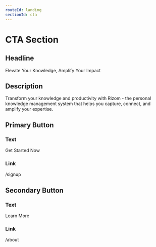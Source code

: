 ```yaml
---
routeId: landing
sectionId: cta
---
```


# CTA Section

## Headline

Elevate Your Knowledge, Amplify Your Impact

## Description

Transform your knowledge and productivity with Rizom - the personal knowledge management system that helps you capture, connect, and amplify your expertise.

## Primary Button

### Text

Get Started Now

### Link

/signup

## Secondary Button

### Text

Learn More

### Link

/about
